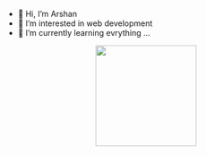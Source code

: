 - 👋 Hi, I’m Arshan
- 👀 I’m interested in web development
- 🌱 I’m currently learning evrything ...

 <P align="center"
<img height="180em" src="https://github-readme-stats-eight-theta.vercel.app/api?username=ars1384&show_icons=true&theme=algolia&include_all_commits=true&count_private=true"/>
<img height="180em" src="https://github-readme-stats-eight-theta.vercel.app/api/top-langs/?username=ars1384&layout=compact&langs_count=12&theme=algolia"/>
 </P>

<!---
ars1384/ars1384 is a ✨ special ✨ repository because its `README.md` (this file) appears on your GitHub profile.
You can click the Preview link to take a look at your changes.
--->
